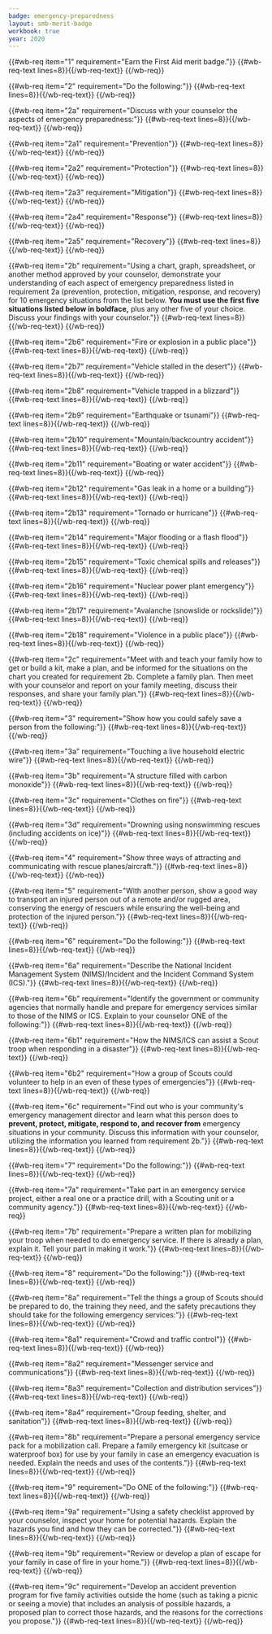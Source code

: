 ```yaml
---
badge: emergency-preparedness
layout: smb-merit-badge
workbook: true
year: 2020
---
```



{{#wb-req item="1" requirement="Earn the First Aid merit badge."}}
{{#wb-req-text lines=8}}{{/wb-req-text}}
{{/wb-req}}

{{#wb-req item="2" requirement="Do the following:"}}
{{#wb-req-text lines=8}}{{/wb-req-text}}
{{/wb-req}}

{{#wb-req item="2a" requirement="Discuss with your counselor the aspects of emergency preparedness:"}}
{{#wb-req-text lines=8}}{{/wb-req-text}}
{{/wb-req}}

{{#wb-req item="2a1" requirement="Prevention"}}
{{#wb-req-text lines=8}}{{/wb-req-text}}
{{/wb-req}}

{{#wb-req item="2a2" requirement="Protection"}}
{{#wb-req-text lines=8}}{{/wb-req-text}}
{{/wb-req}}

{{#wb-req item="2a3" requirement="Mitigation"}}
{{#wb-req-text lines=8}}{{/wb-req-text}}
{{/wb-req}}

{{#wb-req item="2a4" requirement="Response"}}
{{#wb-req-text lines=8}}{{/wb-req-text}}
{{/wb-req}}

{{#wb-req item="2a5" requirement="Recovery"}}
{{#wb-req-text lines=8}}{{/wb-req-text}}
{{/wb-req}}

{{#wb-req item="2b" requirement="Using a chart, graph, spreadsheet, or another method approved by your counselor, demonstrate your understanding of each aspect of emergency preparedness listed in requirement 2a (prevention, protection, mitigation, response, and recovery) for 10 emergency situations from the list below. **You must use the first five situations listed below in boldface,** plus any other five of your choice. Discuss your findings with your counselor."}}
{{#wb-req-text lines=8}}{{/wb-req-text}}
{{/wb-req}}

{{#wb-req item="2b6" requirement="Fire or explosion in a public place"}}
{{#wb-req-text lines=8}}{{/wb-req-text}}
{{/wb-req}}

{{#wb-req item="2b7" requirement="Vehicle stalled in the desert"}}
{{#wb-req-text lines=8}}{{/wb-req-text}}
{{/wb-req}}

{{#wb-req item="2b8" requirement="Vehicle trapped in a blizzard"}}
{{#wb-req-text lines=8}}{{/wb-req-text}}
{{/wb-req}}

{{#wb-req item="2b9" requirement="Earthquake or tsunami"}}
{{#wb-req-text lines=8}}{{/wb-req-text}}
{{/wb-req}}

{{#wb-req item="2b10" requirement="Mountain/backcountry accident"}}
{{#wb-req-text lines=8}}{{/wb-req-text}}
{{/wb-req}}

{{#wb-req item="2b11" requirement="Boating or water accident"}}
{{#wb-req-text lines=8}}{{/wb-req-text}}
{{/wb-req}}

{{#wb-req item="2b12" requirement="Gas leak in a home or a building"}}
{{#wb-req-text lines=8}}{{/wb-req-text}}
{{/wb-req}}

{{#wb-req item="2b13" requirement="Tornado or hurricane"}}
{{#wb-req-text lines=8}}{{/wb-req-text}}
{{/wb-req}}

{{#wb-req item="2b14" requirement="Major flooding or a flash flood"}}
{{#wb-req-text lines=8}}{{/wb-req-text}}
{{/wb-req}}

{{#wb-req item="2b15" requirement="Toxic chemical spills and releases"}}
{{#wb-req-text lines=8}}{{/wb-req-text}}
{{/wb-req}}

{{#wb-req item="2b16" requirement="Nuclear power plant emergency"}}
{{#wb-req-text lines=8}}{{/wb-req-text}}
{{/wb-req}}

{{#wb-req item="2b17" requirement="Avalanche (snowslide or rockslide)"}}
{{#wb-req-text lines=8}}{{/wb-req-text}}
{{/wb-req}}

{{#wb-req item="2b18" requirement="Violence in a public place"}}
{{#wb-req-text lines=8}}{{/wb-req-text}}
{{/wb-req}}

{{#wb-req item="2c" requirement="Meet with and teach your family how to get or build a kit, make a plan, and be informed for the situations on the chart you created for requirement 2b. Complete a family plan. Then meet with your counselor and report on your family meeting, discuss their responses, and share your family plan."}}
{{#wb-req-text lines=8}}{{/wb-req-text}}
{{/wb-req}}

{{#wb-req item="3" requirement="Show how you could safely save a person from the following:"}}
{{#wb-req-text lines=8}}{{/wb-req-text}}
{{/wb-req}}

{{#wb-req item="3a" requirement="Touching a live household electric wire"}}
{{#wb-req-text lines=8}}{{/wb-req-text}}
{{/wb-req}}

{{#wb-req item="3b" requirement="A structure filled with carbon monoxide"}}
{{#wb-req-text lines=8}}{{/wb-req-text}}
{{/wb-req}}

{{#wb-req item="3c" requirement="Clothes on fire"}}
{{#wb-req-text lines=8}}{{/wb-req-text}}
{{/wb-req}}

{{#wb-req item="3d" requirement="Drowning using nonswimming rescues (including accidents on ice)"}}
{{#wb-req-text lines=8}}{{/wb-req-text}}
{{/wb-req}}

{{#wb-req item="4" requirement="Show three ways of attracting and communicating with rescue planes/aircraft."}}
{{#wb-req-text lines=8}}{{/wb-req-text}}
{{/wb-req}}

{{#wb-req item="5" requirement="With another person, show a good way to transport an injured person out of a remote and/or rugged area, conserving the energy of rescuers while ensuring the well-being and protection of the injured person."}}
{{#wb-req-text lines=8}}{{/wb-req-text}}
{{/wb-req}}

{{#wb-req item="6" requirement="Do the following:"}}
{{#wb-req-text lines=8}}{{/wb-req-text}}
{{/wb-req}}

{{#wb-req item="6a" requirement="Describe the National Incident Management System (NIMS)/Incident and the Incident Command System (ICS)."}}
{{#wb-req-text lines=8}}{{/wb-req-text}}
{{/wb-req}}

{{#wb-req item="6b" requirement="Identify the government or community agencies that normally handle and prepare for emergency services similar to those of the NIMS or ICS. Explain to your counselor ONE of the following:"}}
{{#wb-req-text lines=8}}{{/wb-req-text}}
{{/wb-req}}

{{#wb-req item="6b1" requirement="How the NIMS/ICS can assist a Scout troop when responding in a disaster"}}
{{#wb-req-text lines=8}}{{/wb-req-text}}
{{/wb-req}}

{{#wb-req item="6b2" requirement="How a group of Scouts could volunteer to help in an even of these types of emergencies"}}
{{#wb-req-text lines=8}}{{/wb-req-text}}
{{/wb-req}}

{{#wb-req item="6c" requirement="Find out who is your community's emergency management director and learn what this person does to **prevent, protect, mitigate, respond to, and recover from** emergency situations in your community. Discuss this information with your counselor, utilizing the information you learned from requirement 2b."}}
{{#wb-req-text lines=8}}{{/wb-req-text}}
{{/wb-req}}

{{#wb-req item="7" requirement="Do the following:"}}
{{#wb-req-text lines=8}}{{/wb-req-text}}
{{/wb-req}}

{{#wb-req item="7a" requirement="Take part in an emergency service project, either a real one or a practice drill, with a Scouting unit or a community agency."}}
{{#wb-req-text lines=8}}{{/wb-req-text}}
{{/wb-req}}

{{#wb-req item="7b" requirement="Prepare a written plan for mobilizing your troop when needed to do emergency service. If there is already a plan, explain it. Tell your part in making it work."}}
{{#wb-req-text lines=8}}{{/wb-req-text}}
{{/wb-req}}

{{#wb-req item="8" requirement="Do the following:"}}
{{#wb-req-text lines=8}}{{/wb-req-text}}
{{/wb-req}}

{{#wb-req item="8a" requirement="Tell the things a group of Scouts should be prepared to do, the training they need, and the safety precautions they should take for the following emergency services:"}}
{{#wb-req-text lines=8}}{{/wb-req-text}}
{{/wb-req}}

{{#wb-req item="8a1" requirement="Crowd and traffic control"}}
{{#wb-req-text lines=8}}{{/wb-req-text}}
{{/wb-req}}

{{#wb-req item="8a2" requirement="Messenger service and communications"}}
{{#wb-req-text lines=8}}{{/wb-req-text}}
{{/wb-req}}

{{#wb-req item="8a3" requirement="Collection and distribution services"}}
{{#wb-req-text lines=8}}{{/wb-req-text}}
{{/wb-req}}

{{#wb-req item="8a4" requirement="Group feeding, shelter, and sanitation"}}
{{#wb-req-text lines=8}}{{/wb-req-text}}
{{/wb-req}}

{{#wb-req item="8b" requirement="Prepare a personal emergency service pack for a mobilization call. Prepare a family emergency kit (suitcase or waterproof box) for use by your family in case an emergency evacuation is needed. Explain the needs and uses of the contents."}}
{{#wb-req-text lines=8}}{{/wb-req-text}}
{{/wb-req}}

{{#wb-req item="9" requirement="Do ONE of the following:"}}
{{#wb-req-text lines=8}}{{/wb-req-text}}
{{/wb-req}}

{{#wb-req item="9a" requirement="Using a safety checklist approved by your counselor, inspect your home for potential hazards. Explain the hazards you find and how they can be corrected."}}
{{#wb-req-text lines=8}}{{/wb-req-text}}
{{/wb-req}}

{{#wb-req item="9b" requirement="Review or develop a plan of escape for your family in case of fire in your home."}}
{{#wb-req-text lines=8}}{{/wb-req-text}}
{{/wb-req}}

{{#wb-req item="9c" requirement="Develop an accident prevention program for five family activities outside the home (such as taking a picnic or seeing a movie) that includes an analysis of possible hazards, a proposed plan to correct those hazards, and the reasons for the corrections you propose."}}
{{#wb-req-text lines=8}}{{/wb-req-text}}
{{/wb-req}}
